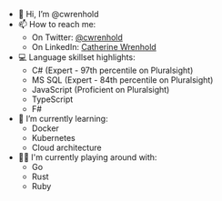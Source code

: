 - 👋 Hi, I’m @cwrenhold
- 📫 How to reach me:
    - On Twitter: [@cwrenhold](https://twitter.com/cwrenhold)
    - On LinkedIn: [Catherine Wrenhold](https://www.linkedin.com/in/catherine-wrenhold-84a58623a)
- 💻 Language skillset highlights:
    - C# (Expert - 97th percentile on Pluralsight)
    - MS SQL (Expert - 84th percentile on Pluralsight)
    - JavaScript (Proficient on Pluralsight)
    - TypeScript
    - F#
- 🌱 I’m currently learning:
    - Docker
    - Kubernetes
    - Cloud architecture
- 👩‍🔬 I'm currently playing around with:
    - Go
    - Rust
    - Ruby
